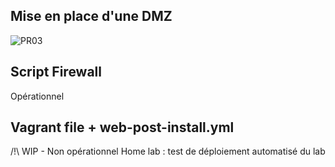 ## Mise en place d'une DMZ


![PR03](https://user-images.githubusercontent.com/94182714/236840079-e8b5616e-4826-4050-bf04-ea8284a268b3.png)

## Script Firewall
Opérationnel

## Vagrant file + web-post-install.yml
/!\ WIP - Non opérationnel 
Home lab : test de déploiement automatisé du lab  
